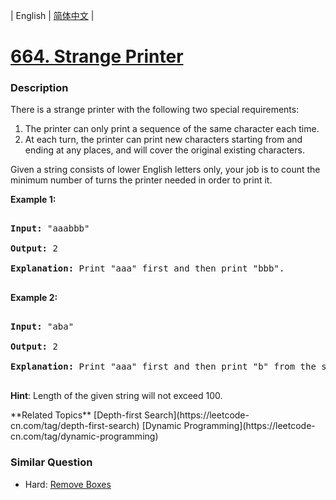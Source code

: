 | English | [简体中文](README.md) |

# [664. Strange Printer](https://leetcode-cn.com/problems/strange-printer)
 ### Description
<p>
There is a strange printer with the following two special requirements:

<ol>
<li>The printer can only print a sequence of the same character each time.</li>
<li>At each turn, the printer can print new characters starting from and ending at any places, and will cover the original existing characters.</li>
</ol>

</p>

<p>
Given a string consists of lower English letters only, your job is to count the minimum number of turns the printer needed in order to print it.
</p>

<p><b>Example 1:</b><br />
<pre>
<b>Input:</b> "aaabbb"
<b>Output:</b> 2
<b>Explanation:</b> Print "aaa" first and then print "bbb".
</pre>
</p>

<p><b>Example 2:</b><br />
<pre>
<b>Input:</b> "aba"
<b>Output:</b> 2
<b>Explanation:</b> Print "aaa" first and then print "b" from the second place of the string, which will cover the existing character 'a'.
</pre>
</p>

<p><b>Hint</b>: Length of the given string will not exceed 100.</p>
**Related Topics**  [Depth-first Search](https://leetcode-cn.com/tag/depth-first-search) [Dynamic Programming](https://leetcode-cn.com/tag/dynamic-programming) 

### Similar Question
 - Hard:	[Remove Boxes](https://leetcode-cn.com/problems/remove-boxes) 
